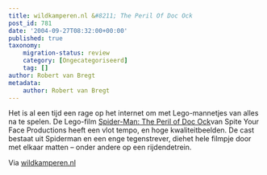 ```yaml
---
title: wildkamperen.nl &#8211; The Peril Of Doc Ock
post_id: 781
date: '2004-09-27T08:32:00+00:00'
published: true
taxonomy:
    migration-status: review
    category: [Ongecategoriseerd]
    tag: []
author: Robert van Bregt
metadata:
    author: Robert van Bregt
---
```

Het is al een tijd een rage op het internet om met Lego-mannetjes van alles na te spelen. De Lego-film [Spider-Man: The Peril of Doc Ock](http://web.archive.org/web/20050207105915/http://movies.yahoo.com/movies/feature/spiderman2.html)van Spite Your Face Productions heeft een vlot tempo, en hoge kwaliteitbeelden. De cast bestaat uit Spiderman en een enge tegenstrever, diehet hele filmpje door met elkaar matten – onder andere op een rijdendetrein.

Via [wildkamperen.nl](http://web.archive.org/web/20050207105915/http://www.wildkamperen.nl/pivot/entry.php?id=681)